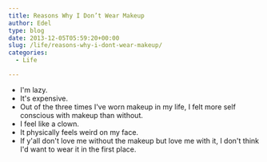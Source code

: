 ```yaml
---
title: Reasons Why I Don’t Wear Makeup
author: Edel
type: blog
date: 2013-12-05T05:59:20+00:00
slug: /life/reasons-why-i-dont-wear-makeup/
categories:
  - Life

---
```

  * I'm lazy.
  * It's expensive.
  * Out of the three times I've worn makeup in my life, I felt more self conscious with makeup than without.
  * I feel like a clown.
  * It physically feels weird on my face.
  * If y'all don't love me without the makeup but love me with it, I don't think I'd want to wear it in the first place.


